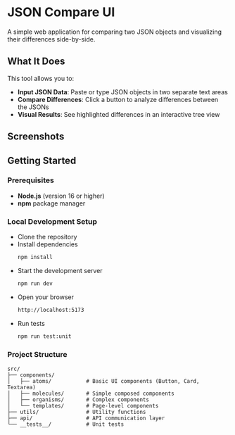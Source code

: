 # JSON Compare UI

A simple web application for comparing two JSON objects and visualizing their differences side-by-side.

## What It Does

This tool allows you to:

- **Input JSON Data**: Paste or type JSON objects in two separate text areas
- **Compare Differences**: Click a button to analyze differences between the JSONs
- **Visual Results**: See highlighted differences in an interactive tree view

## Screenshots

## Getting Started

### Prerequisites

- **Node.js** (version 16 or higher)
- **npm** package manager

### Local Development Setup

- Clone the repository
- Install dependencies
   ```bash
   npm install
   ```
- Start the development server
   ```bash
   npm run dev
   ```
- Open your browser
   ```bash
   http://localhost:5173
   ```
- Run tests
   ```bash
   npm run test:unit
   ```

### Project Structure

```
src/
├── components/
│   ├── atoms/           # Basic UI components (Button, Card, Textarea)
│   ├── molecules/       # Simple composed components
│   ├── organisms/       # Complex components
│   └── templates/       # Page-level components
├── utils/               # Utility functions
├── api/                 # API communication layer
└── __tests__/           # Unit tests
```
